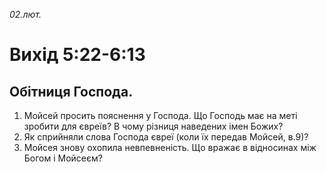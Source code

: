 
_02.лют._

# Вихід 5:22-6:13

## Обітниця Господа.
1. Мойсей просить пояснення у Господа. Що Господь має на меті зробити для євреїв? В чому різниця наведених імен Божих?
2. Як сприйняли слова Господа євреї (коли їх передав Мойсей, в.9)?
3. Мойсея знову охопила невпевненість. Що вражає в відносинах між Богом і Мойсеєм?
